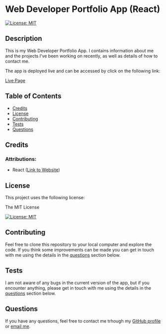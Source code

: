 # Web Developer Portfolio App (React)

[![License: MIT](https://img.shields.io/badge/License-MIT-yellow.svg)](https://opensource.org/licenses/MIT)

## Description

This is my Web Developer Portfolio App. I contains information about me and the projects I've been working on recently, as well as details of how to contact me.

The app is deployed live and can be accessed by click on the following link:

[Live Page](https://dalvat.github.io/web-dev-portfolio-app/)

## Table of Contents

- [Credits](#credits)
- [License](#license)
- [Contributing](#contributing)
- [Tests](#tests)
- [Questions](#questions)

## Credits

### Attributions:

- React ([Link to Website](https://react.dev/))

## License

This project uses the following license:

The MIT License

[![License: MIT](https://img.shields.io/badge/License-MIT-yellow.svg)](https://opensource.org/licenses/MIT)

## Contributing

Feel free to clone this repository to your local computer and explore the code. If you think some improvements can be made you can get in touch with me using the details in the [questions](#questions) section below.

## Tests

I am not aware of any bugs in the current version of the app, but if you encounter anything, please get in touch with me using the details in the [questions](#questions) section below.

## Questions

If you have any questions, feel free to contact me trhough my [GitHub profile](https://github.com/dalvat) or [email me](mailto:dmlswebdev@gmail.com).